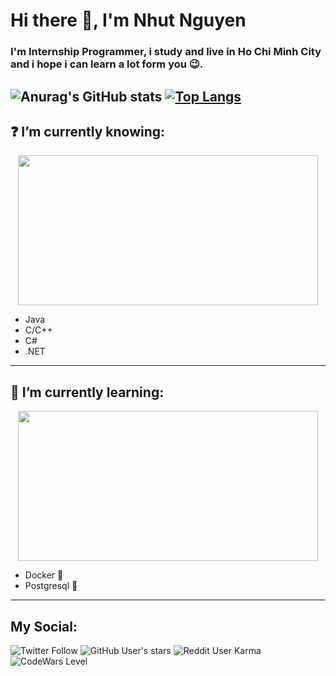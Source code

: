 # Hi there 👋, I'm Nhut Nguyen

### I'm Internship Programmer, i study and live in Ho Chi Minh City and i hope i can learn a lot form you 😉.
![Anurag's GitHub stats](https://github-readme-stats.vercel.app/api?username=Noisyy&include_all_commits=true&theme=radical)
[![Top Langs](https://github-readme-stats.vercel.app/api/top-langs/?username=Noisyy&theme=radical&layout=compact)](https://github.com/anuraghazra/github-readme-stats)
---

## ❓ I’m currently knowing:<br>
<p align="center">
  <img src="https://media.giphy.com/media/d3mlE7uhX8KFgEmY/giphy.gif" width="480" height="240" allowFullScreen></img>
</p>

- Java
- C/C++
- C#
- .NET

  
---

## 📖 I’m currently learning:<br>

<p align="center">
  <img src="https://media.giphy.com/media/fhAwk4DnqNgw8/giphy.gif" width="480" height="240" allowFullScreen></img>
</p>


- Docker 🐳
- Postgresql 🐘<br>

---
## My Social:
![Twitter Follow](https://img.shields.io/twitter/follow/Noisyy_NN?label=Twitter&style=social)
![GitHub User's stars](https://img.shields.io/github/stars/Noisyy?label=GitHub&style=social)
![Reddit User Karma](https://img.shields.io/reddit/user-karma/link/noisyy_nn?label=Reddit&style=social)
![CodeWars Level](https://www.codewars.com/users/noisyy/badges/micro)


<!--
**Noisyy/Noisyy** is a ✨ _special_ ✨ repository because its `README.md` (this file) appears on your GitHub profile.

Here are some ideas to get you started:

- 🔭 I’m currently working on ...
- 🌱 I’m currently learning ...
- 👯 I’m looking to collaborate on ...
- 🤔 I’m looking for help with ...
- 💬 Ask me about ...
- 📫 How to reach me: ...
- 😄 Pronouns: ...
- ⚡ Fun fact: ...
-->
